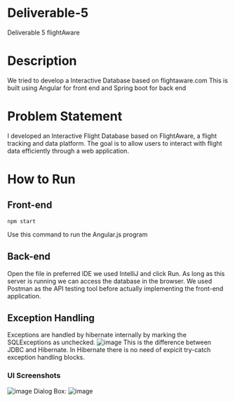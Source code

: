 # Deliverable-5
Deliverable 5 flightAware
# Description
We tried to develop a Interactive Database based on flightaware.com 
This is built using Angular for front end and Spring boot for back end
# Problem Statement
I developed an Interactive Flight Database based on FlightAware, a flight tracking and data platform. The goal is to allow users to interact with flight data efficiently through a web application.
# How to Run
## Front-end
```
npm start
```
Use this command to run the Angular.js program
## Back-end
Open the file in preferred IDE we used IntelliJ and click Run.
As long as this server is running we can access the database in the browser.
We used Postman as the API testing tool before actually implementing the front-end application.

## Exception Handling
Exceptions are handled by hibernate internally by marking the SQLExceptions as unchecked.
![image](https://github.com/kuttivicky/Deliverable-5/assets/146025355/16853d57-17ad-4564-b9ba-720fb973f1b7)
This is the difference between JDBC and Hibernate. In Hibernate there is no need of expicit try-catch exception handling blocks.

### UI Screenshots
![image](https://github.com/kuttivicky/Deliverable-5/assets/146025355/59c9b32d-2f49-4f98-8c10-c12578cf3dc8)
Dialog Box:
![image](https://github.com/kuttivicky/Deliverable-5/assets/146025355/de99b3ec-4f66-4519-990b-9c0aa5bf1295)
